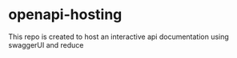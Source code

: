 # openapi-hosting
This repo is created to host an interactive api documentation using swaggerUI and reduce
